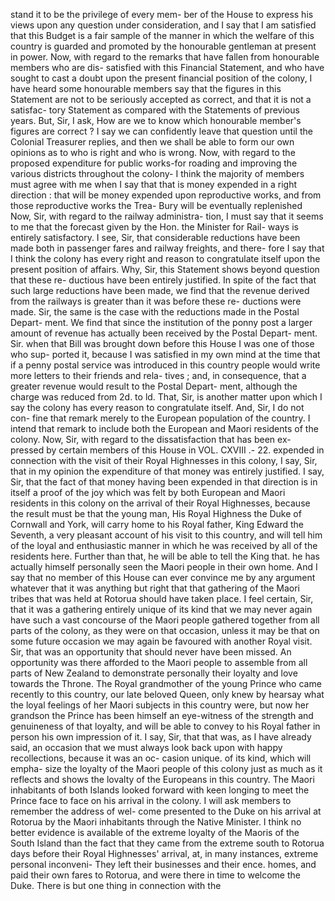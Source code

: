 stand it to be the privilege of every mem- ber of the House to express his views upon any question under consideration, and I say that I am satisfied that this Budget is a fair sample of the manner in which the welfare of this country is guarded and promoted by the honourable gentleman at present in power. Now, with regard to the remarks that have fallen from honourable members who are dis- satisfied with this Financial Statement, and who have sought to cast a doubt upon the present financial position of the colony, I have heard some honourable members say that the figures in this Statement are not to be seriously accepted as correct, and that it is not a satisfac- tory Statement as compared with the Statements of previous years. But, Sir, I ask, How are we to know which honourable member's figures are correct ? I say we can confidently leave that question until the Colonial Treasurer replies, and then we shall be able to form our own opinions as to who is right and who is wrong. Now, with regard to the proposed expenditure for public works-for roading and improving the various districts throughout the colony- I think the majority of members must agree with me when I say that that is money expended in a right direction : that will be money expended upon reproductive works, and from those reproductive works the Trea- Bury will be eventually replenished Now, Sir, with regard to the railway administra- tion, I must say that it seems to me that the forecast given by the Hon. the Minister for Rail- ways is entirely satisfactory. I see, Sir, that considerable reductions have been made both in passenger fares and railway freights, and there- fore I say that I think the colony has every right and reason to congratulate itself upon the present position of affairs. Why, Sir, this Statement shows beyond question that these re- ductious have been entirely justified. In spite of the fact that such large reductions have been made, we find that the revenue derived from the railways is greater than it was before these re- ductions were made. Sir, the same is the case with the reductions made in the Postal Depart- ment. We find that since the institution of the ponny post a larger amount of revenue has actually been received by the Postal Depart- ment. Sir. when that Bill was brought down before this House I was one of those who sup- ported it, because I was satisfied in my own mind at the time that if a penny postal service was introduced in this country people would write more letters to their friends and rela- tives ; and, in consequence, that a greater revenue would result to the Postal Depart- ment, although the charge was reduced from 2d. to ld. That, Sir, is another matter upon which I say the colony has every reason to congratulate itself. And, Sir, I do not con- fine that remark merely to the European population of the country. I intend that remark to include both the European and Maori residents of the colony. Now, Sir, with regard to the dissatisfaction that has been ex- pressed by certain members of this House in VOL. CXVIII .- 22. expended in connection with the visit of their Royal Highnesses in this colony, I say, Sir, that in my opinion the expenditure of that money was entirely justified. I say, Sir, that the fact of that money having been expended in that direction is in itself a proof of the joy which was felt by both European and Maori residents in this colony on the arrival of their Royal Highnesses, because the result must be that the young man, His Royal Highness the Duke of Cornwall and York, will carry home to his Royal father, King Edward the Seventh, a very pleasant account of his visit to this country, and will tell him of the loyal and enthusiastic manner in which he was received by all of the residents here. Further than that, he will be able to tell the King that. he has actually himself personally seen the Maori people in their own home. And I say that no member of this House can ever convince me by any argument whatever that it was anything but right that that gathering of the Maori tribes that was held at Rotorua should have taken place. I feel certain, Sir, that it was a gathering entirely unique of its kind that we may never again have such a vast concourse of the Maori people gathered together from all parts of the colony, as they were on that occasion, unless it may be that on some future occasion we may again be favoured with another Royal visit. Sir, that was an opportunity that should never have been missed. An opportunity was there afforded to the Maori people to assemble from all parts of New Zealand to demonstrate personally their loyalty and love towards the Throne. The Royal grandmother of the young Prince who came recently to this country, our late beloved Queen, only knew by hearsay what the loyal feelings of her Maori subjects in this country were, but now her grandson the Prince has been himself an eye-witness of the strength and genuineness of that loyalty, and will be able to convey to his Royal father in person his own impression of it. I say, Sir, that that was, as I have already said, an occasion that we must always look back upon with happy recollections, because it was an oc- casion unique. of its kind, which will empha- size the loyalty of the Maori people of this colony just as much as it reflects and shows the lovalty of the Europeans in this country. The Maori inhabitants of both Islands looked forward with keen longing to meet the Prince face to face on his arrival in the colony. I will ask members to remember the address of wel- come presented to the Duke on his arrival at Rotorua by the Maori inhabitants through the Native Minister. I think no better evidence is available of the extreme loyalty of the Maoris of the South Island than the fact that they came from the extreme south to Rotorua days before their Royal Highnesses' arrival, at, in many instances, extreme personal inconveni- They left their businesses and their ence. homes, and paid their own fares to Rotorua, and were there in time to welcome the Duke. There is but one thing in connection with the 